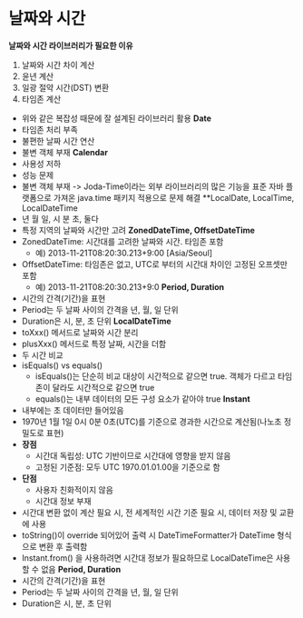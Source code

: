 # 날짜와 시간
**날짜와 시간 라이브러리가 필요한 이유**
1. 날짜와 시간 차이 계산
2. 윤년 계산
3. 일광 절약 시간(DST) 변환
4. 타임존 계산
- 위와 같은 복잡성 때문에 잘 설계된 라이브러리 활용
  **Date**
- 타임존 처리 부족
- 불편한 날짜 시간 연산
- 불변 객체 부재
  **Calendar**
- 사용성 저하
- 성능 문제
- 불변 객체 부재
  -> Joda-Time이라는 외부 라이브러리의 많은 기능을 표준 자바 플랫폼으로 가져온 java.time 패키지 적용으로 문제 해결
  **LocalDate, LocalTime, LocalDateTime
- 년 월 일, 시 분 초, 둘다
- 특정 지역의 날짜와 시간만 고려
  **ZonedDateTime, OffsetDateTime**
- ZonedDateTime: 시간대를 고려한 날짜와 시간. 타임존 포함
    - 예) 2013-11-21T08:20:30.213+9:00 [Asia/Seoul]
- OffsetDateTime: 타임존은 없고, UTC로 부터의 시간대 차이인 고정된 오프셋만 포함
    - 예) 2013-11-21T08:20:30.213+9:0
      **Period, Duration**
- 시간의 간격(기간)을 표현
- Period는 두 날짜 사이의 간격을 년, 월, 일 단위
- Duration은 시, 분, 초 단위
  **LocalDateTime**
- toXxx() 메서드로 날짜와 시간 분리
- plusXxx() 메서드로 특정 날짜, 시간을 더함
- 두 시간 비교
- isEquals() vs equals()
  - isEquals()는 단순히 비교 대상이 시간적으로 같으면 true. 객체가 다르고 타임존이 달라도 시간적으로 같으면 true
  - equals()는 내부 데이터의 모든 구성 요소가 같아야 true
    **Instant**
- 내부에는 초 데이터만 들어있음
- 1970년 1월 1일 0시 0분 0초(UTC)를 기준으로 경과한 시간으로 계산됨(나노초 정밀도로 표현)
- **장점**
  - 시간대 독립성: UTC 기반이므로 시간대에 영향을 받지 않음
  - 고정된 기준점: 모두 UTC 1970.01.01.00을 기준으로 함
- **단점**
  - 사용자 친화적이지 않음
  - 시간대 정보 부재
- 시간대 변환 없이 계산 필요 시, 전 세계적인 시간 기준 필요 시, 데이터 저장 및 교환에 사용
- toString()이 override 되어있어 출력 시 DateTimeFormatter가 DateTime 형식으로 변환 후 출력함
- Instant.from() 을 사용하려면 시간대 정보가 필요하므로 LocalDateTime은 사용할 수 없음
  **Period, Duration**
- 시간의 간격(기간)을 표현
- Period는 두 날짜 사이의 간격을 년, 월, 일 단위
- Duration은 시, 분, 초 단위
